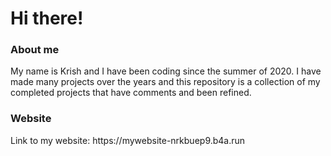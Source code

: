 <h1>Hi there!</h1>
<h3>About me</h3>
My name is Krish and I have been coding since the summer of 2020. I have made many projects over the years and this repository is a collection of my completed projects that have comments and been refined.
<h3>Website</h3>
Link to my website: https://mywebsite-nrkbuep9.b4a.run
